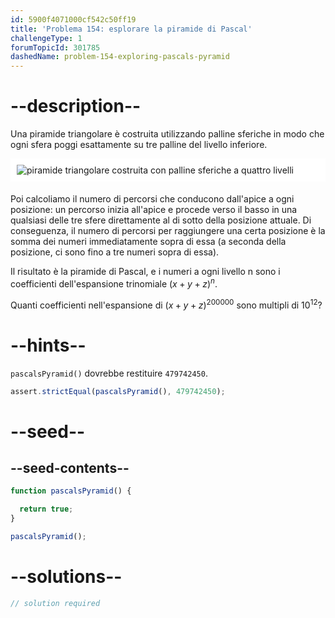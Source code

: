 ```yaml
---
id: 5900f4071000cf542c50ff19
title: 'Problema 154: esplorare la piramide di Pascal'
challengeType: 1
forumTopicId: 301785
dashedName: problem-154-exploring-pascals-pyramid
---
```


# --description--

Una piramide triangolare è costruita utilizzando palline sferiche in modo che ogni sfera poggi esattamente su tre palline del livello inferiore.

<img alt="piramide triangolare costruita con palline sferiche a quattro livelli" src="https://cdn.freecodecamp.org/curriculum/project-euler/exploring-pascals-pyramid.png" style="background-color: white; padding: 10px; display: block; margin-right: auto; margin-left: auto; margin-bottom: 1.2rem;" />

Poi calcoliamo il numero di percorsi che conducono dall'apice a ogni posizione: un percorso inizia all'apice e procede verso il basso in una qualsiasi delle tre sfere direttamente al di sotto della posizione attuale. Di conseguenza, il numero di percorsi per raggiungere una certa posizione è la somma dei numeri immediatamente sopra di essa (a seconda della posizione, ci sono fino a tre numeri sopra di essa).

Il risultato è la piramide di Pascal, e i numeri a ogni livello n sono i coefficienti dell'espansione trinomiale ${(x + y + z)}^n$.

Quanti coefficienti nell'espansione di ${(x + y + z)}^{200000}$ sono multipli di ${10}^{12}$?

# --hints--

`pascalsPyramid()` dovrebbe restituire `479742450`.

```js
assert.strictEqual(pascalsPyramid(), 479742450);
```

# --seed--

## --seed-contents--

```js
function pascalsPyramid() {

  return true;
}

pascalsPyramid();
```

# --solutions--

```js
// solution required
```
